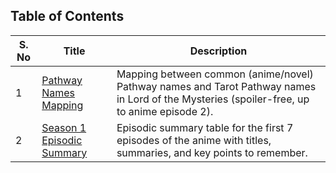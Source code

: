 ## Table of Contents

| S. No | Title | Description |
|-------|-------|-------------|
| 1 | [Pathway Names Mapping](pathway_names_mapping.md) | Mapping between common (anime/novel) Pathway names and Tarot Pathway names in Lord of the Mysteries (spoiler-free, up to anime episode 2). |
| 2 | [Season 1 Episodic Summary](season1_episodic_summary.md) | Episodic summary table for the first 7 episodes of the anime with titles, summaries, and key points to remember. |
